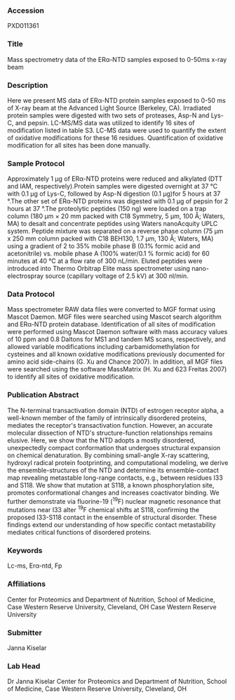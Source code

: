 ### Accession
PXD011361

### Title
Mass spectrometry data of the ERα-NTD samples exposed to 0-50ms x-ray beam

### Description
Here we present MS data of ERα-NTD protein samples exposed to 0-50 ms of X-ray beam at the Advanced Light Source (Berkeley, CA). Irradiated protein samples were digested with two sets of proteases, Asp-N and Lys-C, and pepsin. LC-MS/MS data was utilized to identify 16 sites of modification listed in table S3.  LC-MS data were used to quantify the extent of oxidative modifications for these 16 residues. Quantification of oxidative modification for all sites has been done manually.

### Sample Protocol
Approximately 1 μg of ERα-NTD proteins were reduced and alkylated (DTT and IAM, respectively).Protein samples were digested overnight at 37 °C with 0.1 μg of Lys-C, followed by Asp-N digestion (0.1 μg)for 5 hours at 37 °.The other set of ERα-NTD proteins was digested with 0.1 μg of pepsin for 2 hours at 37 °.The proteolytic peptides (150 ng) were loaded on a trap column (180 μm × 20 mm packed with C18 Symmetry, 5 μm, 100 Å; Waters, MA) to desalt and concentrate peptides using Waters nanoAcquity UPLC system. Peptide mixture was separated on a reverse phase column (75 μm x 250 mm column packed with C18 BEH130, 1.7 μm, 130 Å; Waters, MA) using a gradient of 2 to 35% mobile phase B (0.1% formic acid and acetonitrile) vs. mobile phase A (100% water/0.1 % formic acid) for 60 minutes at 40 °C at a flow rate of 300 nL/min. Eluted peptides were introduced into Thermo Orbitrap Elite mass spectrometer using nano-electrospray source (capillary voltage of 2.5 kV) at 300 nl/min.

### Data Protocol
Mass spectrometer RAW data files were converted to MGF format using Mascot Daemon. MGF files were searched using Mascot search algorithm and ERα-NTD protein database. Identification of all sites of modification were performed using Mascot Daemon software with mass accuracy values of 10 ppm and 0.8 Daltons for MS1 and tandem MS scans, respectively, and allowed  variable modifications including carbamidomethylation for cysteines and all known oxidative modifications previously documented for amino acid side-chains (G. Xu and Chance 2007). In addition, all MGF files were searched using the software MassMatrix (H. Xu and 623 Freitas 2007) to identify all sites of oxidative modification.

### Publication Abstract
The N-terminal transactivation domain (NTD) of estrogen receptor alpha, a well-known member of the family of intrinsically disordered proteins, mediates the receptor's transactivation function. However, an accurate molecular dissection of NTD's structure-function relationships remains elusive. Here, we show that the NTD adopts a mostly disordered, unexpectedly compact conformation that undergoes structural expansion on chemical denaturation. By&#xa0;combining small-angle X-ray scattering, hydroxyl radical protein footprinting, and computational modeling, we derive the ensemble-structures of the&#xa0;NTD and determine its ensemble-contact map revealing metastable long-range contacts, e.g., between residues I33 and S118. We show that mutation at S118, a known phosphorylation site, promotes conformational changes and increases coactivator binding. We further demonstrate&#xa0;via fluorine-19 (<sup>19</sup>F) nuclear magnetic resonance that mutations near I33 alter <sup>19</sup>F chemical shifts at S118, confirming the proposed I33-S118 contact in the ensemble of structural disorder. These findings extend our understanding of how specific contact metastability mediates critical functions of disordered proteins.

### Keywords
Lc-ms, Erα-ntd, Fp

### Affiliations
Center for Proteomics and Department of Nutrition, School of Medicine, Case Western Reserve University, Cleveland, OH
Case Western Reserve University

### Submitter
Janna Kiselar

### Lab Head
Dr Janna Kiselar
Center for Proteomics and Department of Nutrition, School of Medicine, Case Western Reserve University, Cleveland, OH


